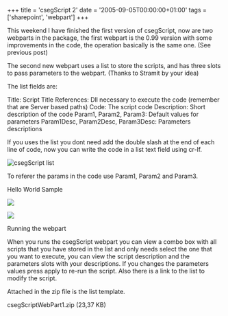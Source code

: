 +++
title = 'csegScript 2'
date = '2005-09-05T00:00:00+01:00'
tags = ['sharepoint', 'webpart']
+++

This weekend I have finished the first version of csegScript, now are two webparts in the package, the first webpart is the 0.99 version with some improvements in the code, the  operation basically is the same one. (See previous post)

The second new webpart uses a list to store the scripts, and has three slots to pass parameters to the webpart.  (Thanks to Stramit by your idea)

The list fields are:

Title: Script Title
References: Dll necessary to execute the code (remember that are Server based paths)
Code: The script code
Description: Short description of the code
Param1, Param2, Param3: Default values for parameters
Param1Desc, Param2Desc, Param3Desc: Parameters descriptions

If you uses the list you dont need add the double slash at the end of each line of code, now you can write the code in a list text field using cr-lf.

![csegScript list](/images/Sharepoint/csegScript1-2.gif)

To referer the params in the code use Param1, Param2 and Param3.

Hello World Sample

![](/images/Sharepoint/csegScript1-4.gif)

![](/images/Sharepoint/csegScript1-5.gif)



Running the webpart

When you runs the csegScript webpart you can view a combo box with all scripts that you have stored in the list and only needs select the one that you want to execute, you can view the script description and the parameters slots with your descriptions. If you changes the parameters values press apply to re-run the script. Also there is a link to the list to modify the script.

Attached in the zip file is the list template.

csegScriptWebPart1.zip (23,37 KB) 